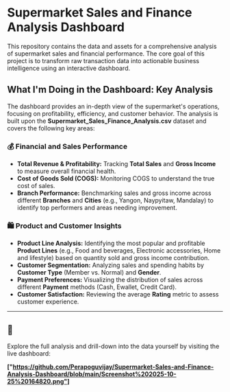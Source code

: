 # Supermarket Sales and Finance Analysis Dashboard 

This repository contains the data and assets for a comprehensive analysis of supermarket sales and financial performance. The core goal of this project is to transform raw transaction data into actionable business intelligence using an interactive dashboard.

## What I'm Doing in the Dashboard: Key Analysis

The dashboard provides an in-depth view of the supermarket's operations, focusing on profitability, efficiency, and customer behavior. The analysis is built upon the **Supermarket_Sales_Finance_Analysis.csv** dataset and covers the following key areas:

### 💰 Financial and Sales Performance
* **Total Revenue & Profitability:** Tracking **Total Sales** and **Gross Income** to measure overall financial health.
* **Cost of Goods Sold (COGS):** Monitoring COGS to understand the true cost of sales.
* **Branch Performance:** Benchmarking sales and gross income across different **Branches** and **Cities** (e.g., Yangon, Naypyitaw, Mandalay) to identify top performers and areas needing improvement.

### 🛍 Product and Customer Insights
* **Product Line Analysis:** Identifying the most popular and profitable **Product Lines** (e.g., Food and beverages, Electronic accessories, Home and lifestyle) based on quantity sold and gross income contribution.
* **Customer Segmentation:** Analyzing sales and spending habits by **Customer Type** (Member vs. Normal) and **Gender**.
* **Payment Preferences:** Visualizing the distribution of sales across different **Payment** methods (Cash, Ewallet, Credit Card).
* **Customer Satisfaction:** Reviewing the average **Rating** metric to assess customer experience.

***

## 🔗 

Explore the full analysis and drill-down into the data yourself by visiting the live dashboard:

**["https://github.com/Perapoguvijay/Supermarket-Sales-and-Finance-Analysis-Dashboard/blob/main/Screenshot%202025-10-25%20164820.png"]**
